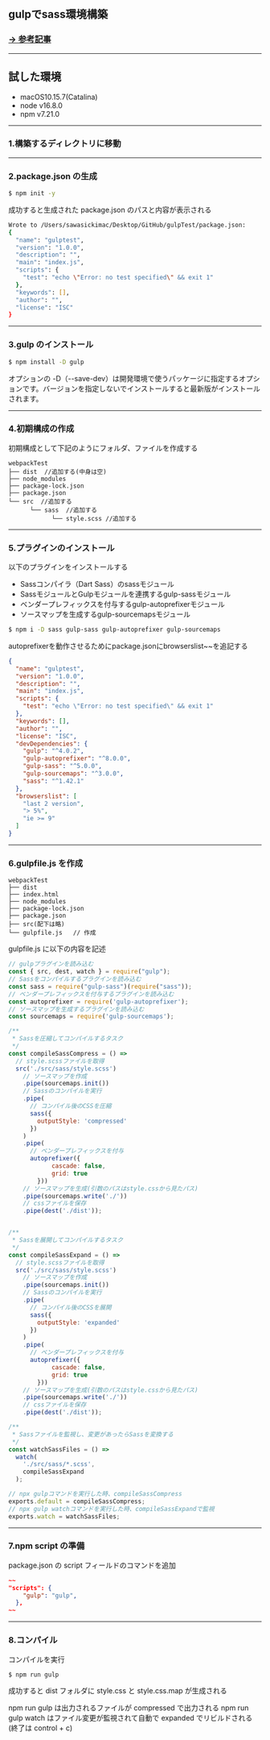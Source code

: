 ## gulpでsass環境構築

### [→ 参考記事](https://ics.media/entry/3290/)

---

## 試した環境

- macOS10.15.7(Catalina)
- node v16.8.0
- npm v7.21.0

---

### **1.構築するディレクトリに移動**

---

### **2.package.json の生成**

```zsh
$ npm init -y
```

成功すると生成された package.json のパスと内容が表示される

```zsh
Wrote to /Users/sawasickimac/Desktop/GitHub/gulpTest/package.json:
{
  "name": "gulptest",
  "version": "1.0.0",
  "description": "",
  "main": "index.js",
  "scripts": {
    "test": "echo \"Error: no test specified\" && exit 1"
  },
  "keywords": [],
  "author": "",
  "license": "ISC"
}
```

---

### **3.gulp のインストール**

```zsh
$ npm install -D gulp
```

オプションの -D（--save-dev）は開発環境で使うパッケージに指定するオプションです。バージョンを指定しないでインストールすると最新版がインストールされます。

---

### **4.初期構成の作成**

初期構成として下記のようにフォルダ、ファイルを作成する

```
webpackTest
├── dist  //追加する(中身は空)
├── node_modules
├── package-lock.json
├── package.json
└── src  //追加する
      └── sass  //追加する
            └── style.scss //追加する
```

---

### **5.プラグインのインストール**

以下のプラグインをインストールする

- Sassコンパイラ（Dart Sass）のsassモジュール
- SassモジュールとGulpモジュールを連携するgulp-sassモジュール
- ベンダープレフィックスを付与するgulp-autoprefixerモジュール
- ソースマップを生成するgulp-sourcemapsモジュール

```zsh
$ npm i -D sass gulp-sass gulp-autoprefixer gulp-sourcemaps
```
autoprefixerを動作させるためにpackage.jsonにbrowserslist~~を追記する

```json
{
  "name": "gulptest",
  "version": "1.0.0",
  "description": "",
  "main": "index.js",
  "scripts": {
    "test": "echo \"Error: no test specified\" && exit 1"
  },
  "keywords": [],
  "author": "",
  "license": "ISC",
  "devDependencies": {
    "gulp": "^4.0.2",
    "gulp-autoprefixer": "^8.0.0",
    "gulp-sass": "^5.0.0",
    "gulp-sourcemaps": "^3.0.0",
    "sass": "^1.42.1"
  },
  "browserslist": [
    "last 2 version",
    "> 5%",
    "ie >= 9"
  ]
}
```
---

### **6.gulpfile.js を作成**

```
webpackTest
├── dist
├── index.html
├── node_modules
├── package-lock.json
├── package.json
├── src(配下は略)
└── gulpfile.js   // 作成
```

gulpfile.js に以下の内容を記述

```javascript
// gulpプラグインを読み込む
const { src, dest, watch } = require("gulp");
// Sassをコンパイルするプラグインを読み込む
const sass = require("gulp-sass")(require("sass"));
// ベンダープレフィックスを付与するプラグインを読み込む
const autoprefixer = require('gulp-autoprefixer');
// ソースマップを生成するプラグインを読み込む
const sourcemaps = require('gulp-sourcemaps');

/**
 * Sassを圧縮してコンパイルするタスク
 */
const compileSassCompress = () =>
  // style.scssファイルを取得
  src('./src/sass/style.scss')
    // ソースマップを作成
    .pipe(sourcemaps.init())
    // Sassのコンパイルを実行
    .pipe(
      // コンパイル後のCSSを圧縮
      sass({
        outputStyle: 'compressed'
      })
    )
    .pipe(
      // ベンダープレフィックスを付与
      autoprefixer({
			cascade: false,
			grid: true
		}))　
    // ソースマップを生成(引数のパスはstyle.cssから見たパス)
    .pipe(sourcemaps.write('./'))
    // cssファイルを保存
    .pipe(dest('./dist'));


/**
 * Sassを展開してコンパイルするタスク
 */
const compileSassExpand = () =>
  // style.scssファイルを取得
  src('./src/sass/style.scss')
    // ソースマップを作成
    .pipe(sourcemaps.init())
    // Sassのコンパイルを実行
    .pipe(
      // コンパイル後のCSSを展開
      sass({
        outputStyle: 'expanded'
      })
    )
    .pipe(
      // ベンダープレフィックスを付与
      autoprefixer({
			cascade: false,
			grid: true
		}))　
    // ソースマップを生成(引数のパスはstyle.cssから見たパス)
    .pipe(sourcemaps.write('./'))
    // cssファイルを保存
    .pipe(dest('./dist'));

/**
 * Sassファイルを監視し、変更があったらSassを変換する
 */
const watchSassFiles = () =>
  watch(
    './src/sass/*.scss',
    compileSassExpand
  );

// npx gulpコマンドを実行した時、compileSassCompress
exports.default = compileSassCompress;
// npx gulp watchコマンドを実行した時、compileSassExpandで監視
exports.watch = watchSassFiles;
```

---

### **7.npm script の準備**

package.json の script フィールドのコマンドを追加

```json
~~
"scripts": {
    "gulp": "gulp",
  },
~~
```

---


### **8.コンパイル**

コンパイルを実行

```zsh
$ npm run gulp
```

成功すると dist フォルダに style.css と style.css.map が生成される

npm run gulp は出力されるファイルが compressed で出力される
npm run gulp watch はファイル変更が監視されて自動で expanded でリビルドされる(終了は control + c)